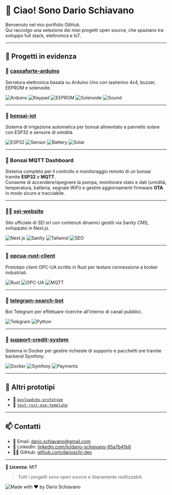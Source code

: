 # 👋 Ciao! Sono Dario Schiavano

Benvenuto nel mio portfolio GitHub.  
Qui raccolgo una selezione dei miei progetti open source, che spaziano tra sviluppo full stack, elettronica e IoT.

---

## 🧰 Progetti in evidenza

### 🔐 [cassaforte-arduino](https://github.com/darioschi-dev/cassaforte-arduino)
Serratura elettronica basata su Arduino Uno con tastierino 4x4, buzzer, EEPROM e solenoide.

![Arduino](https://img.shields.io/badge/board-arduino-blue)
![Keypad](https://img.shields.io/badge/input-keypad-9cf)
![EEPROM](https://img.shields.io/badge/storage-eeprom-orange)
![Solenoide](https://img.shields.io/badge/lock-solenoid-success)
![Sound](https://img.shields.io/badge/sound-buzzer-lightgrey)

---

### 🌱 [bonsai-iot](https://github.com/darioschi-dev/bonsai-iot)
Sistema di irrigazione automatica per bonsai alimentato a pannello solare con ESP32 e sensore di umidità.

![ESP32](https://img.shields.io/badge/mcu-esp32-blue)
![Sensor](https://img.shields.io/badge/sensor-soil--moisture-green)
![Battery](https://img.shields.io/badge/power-li--ion-yellow)
![Solar](https://img.shields.io/badge/energy-solar-brightgreen)

---

### 🌿 Bonsai MQTT Dashboard
Sistema completo per il controllo e monitoraggio remoto di un bonsai tramite **ESP32** e **MQTT**.  
Consente di accendere/spegnere la pompa, monitorare stato e dati (umidità, temperatura, batteria, segnale WiFi) e gestire aggiornamenti firmware **OTA** in modo sicuro e tracciabile.

---

### 🧑‍💼 [sei-website](https://github.com/darioschi-dev/sei-website)
Sito ufficiale di SEI srl con contenuti dinamici gestiti via Sanity CMS, sviluppato in Next.js.

![Next.js](https://img.shields.io/badge/framework-next.js-black)
![Sanity](https://img.shields.io/badge/cms-sanity-f03)
![Tailwind](https://img.shields.io/badge/ui-tailwindcss-38bdf8)
![SEO](https://img.shields.io/badge/seo-optimized-success)

---

### 📡 [opcua-rust-client](https://github.com/darioschi-dev/opcua-rust-client)
Prototipo client OPC-UA scritto in Rust per testare connessione a broker industriali.

![Rust](https://img.shields.io/badge/lang-rust-orange)
![OPC-UA](https://img.shields.io/badge/protocol-opcua-blueviolet)
![MQTT](https://img.shields.io/badge/broker-mqtt-yellow)

---

### 🤖 [telegram-search-bot](https://github.com/darioschi-dev/telegram-search-bot)
Bot Telegram per effettuare ricerche all’interno di canali pubblici.

![Telegram](https://img.shields.io/badge/platform-telegram-0088cc)
![Python](https://img.shields.io/badge/lang-python-blue)

---

### 💬 [support-credit-system](https://github.com/darioschi-dev/support-credit-system)
Sistema in Docker per gestire richieste di supporto e pacchetti ore tramite backend Symfony.

![Docker](https://img.shields.io/badge/env-docker-blue)
![Symfony](https://img.shields.io/badge/backend-symfony-black)
![Payments](https://img.shields.io/badge/payments-paypal--satispay-red)

---

## 🧪 Altri prototipi

- 🧰 [`payloadcms-prototype`](https://github.com/darioschi-dev/payloadcms-prototype)
- 🧪 [`test-rust-esp-template`](https://github.com/darioschi-dev/test-rust-esp-template)

---

## 📫 Contatti

- 📧 Email: [dario.schiavano@gmail.com](mailto:dario.schiavano@gmail.com)
- 💼 LinkedIn: [linkedin.com/in/dario-schiavano-65a7b41b6](https://www.linkedin.com/in/dario-schiavano-65a7b41b6/)
- 🧑‍💻 GitHub: [github.com/darioschi-dev](https://github.com/darioschi-dev)

---

🪪 **Licenza**: MIT  
> Tutti i progetti sono open source e liberamente riutilizzabili.

![Made with ❤️ by Dario Schiavano](https://img.shields.io/badge/Made%20with-%E2%9D%A4%EF%B8%8F%20by%20Dario%20Schiavano-blue)

<!-- Forza aggiornamento -->
